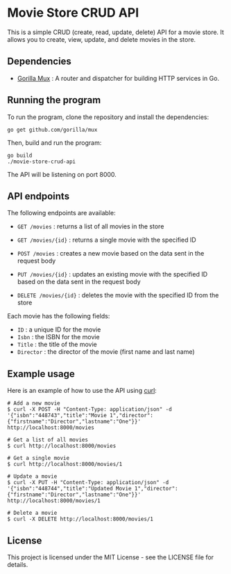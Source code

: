 # Movie Store CRUD API

This is a simple CRUD (create, read, update, delete) API for a movie store. It allows you to create, view, update, and delete movies in the store.

## Dependencies

- [Gorilla Mux](https://github.com/gorilla/mux) : A router and dispatcher for building HTTP services in Go.

## Running the program

To run the program, clone the repository and install the dependencies:

```
go get github.com/gorilla/mux
```

Then, build and run the program:

```
go build
./movie-store-crud-api
```

The API will be listening on port 8000.

## API endpoints

The following endpoints are available:

- `GET /movies` : returns a list of all movies in the store

- `GET /movies/{id}` : returns a single movie with the specified ID

- `POST /movies` : creates a new movie based on the data sent in the request body

- `PUT /movies/{id}` : updates an existing movie with the specified ID based on the data sent in the request body

- `DELETE /movies/{id}` : deletes the movie with the specified ID from the store

Each movie has the following fields:

- `ID` : a unique ID for the movie
- `Isbn` : the ISBN for the movie
- `Title` : the title of the movie
- `Director` : the director of the movie (first name and last name)

## Example usage

Here is an example of how to use the API using [curl](https://curl.se/):

```
# Add a new movie
$ curl -X POST -H "Content-Type: application/json" -d '{"isbn":"448743","title":"Movie 1","director":{"firstname":"Director","lastname":"One"}}' http://localhost:8000/movies

# Get a list of all movies
$ curl http://localhost:8000/movies

# Get a single movie
$ curl http://localhost:8000/movies/1

# Update a movie
$ curl -X PUT -H "Content-Type: application/json" -d '{"isbn":"448744","title":"Updated Movie 1","director":{"firstname":"Director","lastname":"One"}}' http://localhost:8000/movies/1

# Delete a movie
$ curl -X DELETE http://localhost:8000/movies/1
```

## License

This project is licensed under the MIT License - see the LICENSE file for details.
